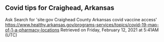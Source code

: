 ## Covid tips for Craighead, Arkansas

Ask Search for 'site:gov Craighead County Arkansas covid vaccine access'
https://www.healthy.arkansas.gov/programs-services/topics/covid-19-map-of-1-a-pharmacy-locations
Retrieved on Friday, February 12, 2021 at 5:41AM (UTC)